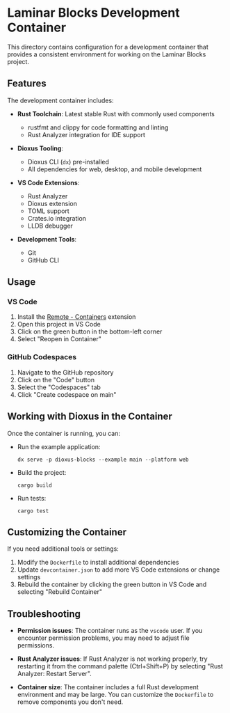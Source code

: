 # Laminar Blocks Development Container

This directory contains configuration for a development container that provides a consistent environment for working on the Laminar Blocks project.

## Features

The development container includes:

- **Rust Toolchain**: Latest stable Rust with commonly used components
  - rustfmt and clippy for code formatting and linting
  - Rust Analyzer integration for IDE support
  
- **Dioxus Tooling**:
  - Dioxus CLI (`dx`) pre-installed
  - All dependencies for web, desktop, and mobile development
  
- **VS Code Extensions**:
  - Rust Analyzer
  - Dioxus extension
  - TOML support
  - Crates.io integration
  - LLDB debugger

- **Development Tools**:
  - Git
  - GitHub CLI

## Usage

### VS Code

1. Install the [Remote - Containers](https://marketplace.visualstudio.com/items?itemName=ms-vscode-remote.remote-containers) extension
2. Open this project in VS Code
3. Click on the green button in the bottom-left corner
4. Select "Reopen in Container"

### GitHub Codespaces

1. Navigate to the GitHub repository
2. Click on the "Code" button
3. Select the "Codespaces" tab
4. Click "Create codespace on main"

## Working with Dioxus in the Container

Once the container is running, you can:

- Run the example application:
  ```
  dx serve -p dioxus-blocks --example main --platform web
  ```

- Build the project:
  ```
  cargo build
  ```

- Run tests:
  ```
  cargo test
  ```

## Customizing the Container

If you need additional tools or settings:

1. Modify the `Dockerfile` to install additional dependencies
2. Update `devcontainer.json` to add more VS Code extensions or change settings
3. Rebuild the container by clicking the green button in VS Code and selecting "Rebuild Container"

## Troubleshooting

- **Permission issues**: The container runs as the `vscode` user. If you encounter permission problems, you may need to adjust file permissions.

- **Rust Analyzer issues**: If Rust Analyzer is not working properly, try restarting it from the command palette (Ctrl+Shift+P) by selecting "Rust Analyzer: Restart Server".

- **Container size**: The container includes a full Rust development environment and may be large. You can customize the `Dockerfile` to remove components you don't need.
